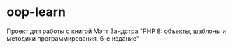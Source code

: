# oop-learn
Проект для работы с книгой Мэтт Зандстра "PHP 8: объекты, шаблоны и методики программирования, 6-е издание"
